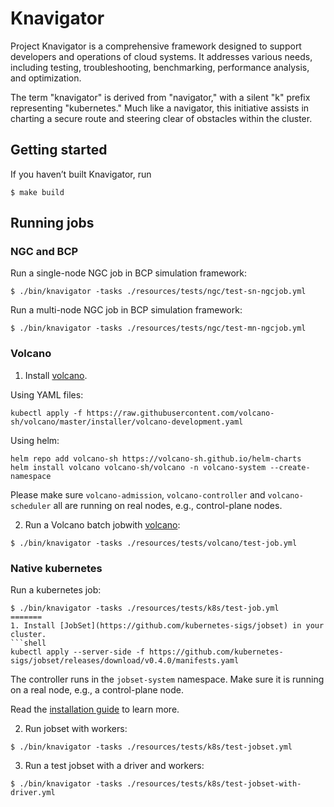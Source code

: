 # Knavigator

Project Knavigator is a comprehensive framework designed to support developers and operations of cloud systems. It addresses various needs, including testing, troubleshooting, benchmarking, performance analysis, and optimization.

The term "knavigator" is derived from "navigator," with a silent "k" prefix representing "kubernetes." Much like a navigator, this initiative assists in charting a secure route and steering clear of obstacles within the cluster.

## Getting started

If you haven’t built Knavigator, run
```shell
$ make build
```

## Running jobs

### NGC and BCP 

Run a single-node NGC job in BCP simulation framework:
```shell
$ ./bin/knavigator -tasks ./resources/tests/ngc/test-sn-ngcjob.yml
```

Run a multi-node NGC job in BCP simulation framework:
```shell
$ ./bin/knavigator -tasks ./resources/tests/ngc/test-mn-ngcjob.yml
```
### Volcano

1. Install [volcano](https://volcano.sh).

Using YAML files:
```shell
kubectl apply -f https://raw.githubusercontent.com/volcano-sh/volcano/master/installer/volcano-development.yaml
```

Using helm:
```shell
helm repo add volcano-sh https://volcano-sh.github.io/helm-charts
helm install volcano volcano-sh/volcano -n volcano-system --create-namespace
```
Please make sure `volcano-admission`, `volcano-controller` and `volcano-scheduler` all are running on real nodes, e.g., control-plane nodes.

2. Run a Volcano batch jobwith [volcano](https://volcano.sh):
```shell
$ ./bin/knavigator -tasks ./resources/tests/volcano/test-job.yml
```
### Native kubernetes

Run a kubernetes job:
```shell
$ ./bin/knavigator -tasks ./resources/tests/k8s/test-job.yml
=======
1. Install [JobSet](https://github.com/kubernetes-sigs/jobset) in your cluster.
```shell
kubectl apply --server-side -f https://github.com/kubernetes-sigs/jobset/releases/download/v0.4.0/manifests.yaml
```

The controller runs in the `jobset-system` namespace. Make sure it is running on a real node, e.g., a control-plane node.

Read the [installation guide](https://jobset.sigs.k8s.io/docs/installation/) to learn more.

2. Run jobset with workers: 
```shell
$ ./bin/knavigator -tasks ./resources/tests/k8s/test-jobset.yml
```

3. Run a test jobset with a driver and workers:
```shell
$ ./bin/knavigator -tasks ./resources/tests/k8s/test-jobset-with-driver.yml
```
